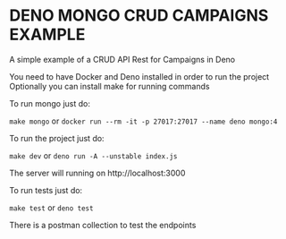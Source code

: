 # DENO MONGO CRUD CAMPAIGNS EXAMPLE

A simple example of a CRUD API Rest for Campaigns in Deno

You need to have Docker and Deno installed in order to run the project
Optionally you can install make for running commands

To run mongo just do:

`make mongo` or `docker run --rm -it -p 27017:27017 --name deno mongo:4`

To run the project just do:

`make dev` or `deno run -A --unstable index.js`

The server will running on http://localhost:3000

To run tests just do:

`make test` or `deno test`

There is a postman collection to test the endpoints
